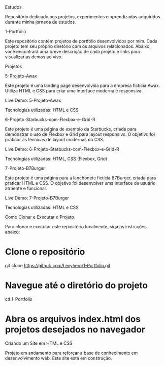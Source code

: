 Estudos

Repositório dedicado aos projetos, experimentos e aprendizados adquiridos durante minha jornada de estudos.

1-Portfolio

Este repositório contém projetos de portfólio desenvolvidos por mim. Cada projeto tem seu próprio diretório com os arquivos relacionados. Abaixo, você encontrará uma breve descrição de cada projeto e links para visualizar as demos ao vivo.

Projetos

5-Projeto-Awax

Este projeto é uma landing page desenvolvida para a empresa fictícia Awax. Utiliza HTML e CSS para criar uma interface moderna e responsiva.

Live Demo: 5-Projeto-Awax

Tecnologias utilizadas: HTML e CSS

6-Projeto-Starbucks-com-Flexbox-e-Grid-R

Este projeto é uma página de exemplo da Starbucks, criada para demonstrar o uso de Flexbox e Grid para layout responsivo. O objetivo foi praticar as técnicas de layout modernas do CSS.

Live Demo: 6-Projeto-Starbucks-com-Flexbox-e-Grid-R

Tecnologias utilizadas: HTML, CSS (Flexbox, Grid)

7-Projeto-B7Burger

Este projeto é uma página para a lanchonete fictícia B7Burger, criada para praticar HTML e CSS. O objetivo foi desenvolver uma interface de usuário atraente e funcional.

Live Demo: 7-Projeto-B7Burger

Tecnologias utilizadas: HTML e CSS

Como Clonar e Executar o Projeto

Para clonar e executar este repositório localmente, siga as instruções abaixo:

# Clone o repositório
git clone https://github.com/Levyherc/1-Portfolio.git

# Navegue até o diretório do projeto
cd 1-Portfolio

# Abra os arquivos index.html dos projetos desejados no navegador

Criando um Site em HTML e CSS

Projeto em andamento para reforçar a base de conhecimento em desenvolvimento web.
Este site está em construção.
